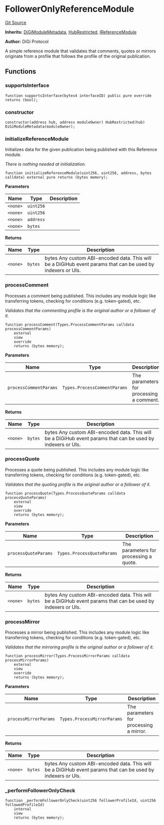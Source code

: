 # FollowerOnlyReferenceModule
[Git Source](https://github.com/digiv3rse/protocol-contracts/blob/0d518167a484d4368bad0990424be098fe779fa4/contracts/modules/reference/FollowerOnlyReferenceModule.sol)

**Inherits:**
[DiGiModuleMetadata](/contracts/modules/DiGiModuleMetadata.sol/contract.DiGiModuleMetadata.md), [HubRestricted](/contracts/base/HubRestricted.sol/abstract.HubRestricted.md), [IReferenceModule](/contracts/interfaces/IReferenceModule.sol/interface.IReferenceModule.md)

**Author:**
DiGi Protocol

A simple reference module that validates that comments, quotes or mirrors originate from a profile that
follows the profile of the original publication.


## Functions
### supportsInterface


```solidity
function supportsInterface(bytes4 interfaceID) public pure override returns (bool);
```

### constructor


```solidity
constructor(address hub, address moduleOwner) HubRestricted(hub) DiGiModuleMetadata(moduleOwner);
```

### initializeReferenceModule

Initializes data for the given publication being published with this Reference module.

*There is nothing needed at initialization.*


```solidity
function initializeReferenceModule(uint256, uint256, address, bytes calldata) external pure returns (bytes memory);
```
**Parameters**

|Name|Type|Description|
|----|----|-----------|
|`<none>`|`uint256`||
|`<none>`|`uint256`||
|`<none>`|`address`||
|`<none>`|`bytes`||

**Returns**

|Name|Type|Description|
|----|----|-----------|
|`<none>`|`bytes`|bytes Any custom ABI-encoded data. This will be a DiGiHub event params that can be used by indexers or UIs.|


### processComment

Processes a comment being published. This includes any module logic like transferring tokens,
checking for conditions (e.g. token-gated), etc.

*Validates that the commenting profile is the original author or a follower of it.*


```solidity
function processComment(Types.ProcessCommentParams calldata processCommentParams)
    external
    view
    override
    returns (bytes memory);
```
**Parameters**

|Name|Type|Description|
|----|----|-----------|
|`processCommentParams`|`Types.ProcessCommentParams`|The parameters for processing a comment.|

**Returns**

|Name|Type|Description|
|----|----|-----------|
|`<none>`|`bytes`|bytes Any custom ABI-encoded data. This will be a DiGiHub event params that can be used by indexers or UIs.|


### processQuote

Processes a quote being published. This includes any module logic like transferring tokens,
checking for conditions (e.g. token-gated), etc.

*Validates that the quoting profile is the original author or a follower of it.*


```solidity
function processQuote(Types.ProcessQuoteParams calldata processQuoteParams)
    external
    view
    override
    returns (bytes memory);
```
**Parameters**

|Name|Type|Description|
|----|----|-----------|
|`processQuoteParams`|`Types.ProcessQuoteParams`|The parameters for processing a quote.|

**Returns**

|Name|Type|Description|
|----|----|-----------|
|`<none>`|`bytes`|bytes Any custom ABI-encoded data. This will be a DiGiHub event params that can be used by indexers or UIs.|


### processMirror

Processes a mirror being published. This includes any module logic like transferring tokens,
checking for conditions (e.g. token-gated), etc.

*Validates that the mirroring profile is the original author or a follower of it.*


```solidity
function processMirror(Types.ProcessMirrorParams calldata processMirrorParams)
    external
    view
    override
    returns (bytes memory);
```
**Parameters**

|Name|Type|Description|
|----|----|-----------|
|`processMirrorParams`|`Types.ProcessMirrorParams`|The parameters for processing a mirror.|

**Returns**

|Name|Type|Description|
|----|----|-----------|
|`<none>`|`bytes`|bytes Any custom ABI-encoded data. This will be a DiGiHub event params that can be used by indexers or UIs.|


### _performFollowerOnlyCheck


```solidity
function _performFollowerOnlyCheck(uint256 followerProfileId, uint256 followedProfileId)
    internal
    view
    returns (bytes memory);
```

